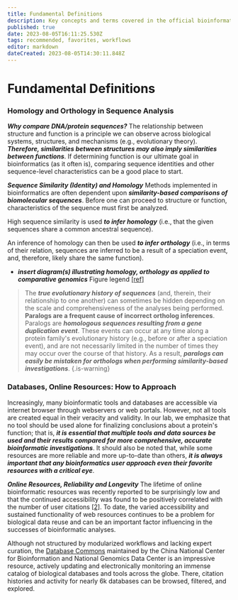 ```yaml
---
title: Fundamental Definitions
description: Key concepts and terms covered in the official bioinformatics introductory course
published: true
date: 2023-08-05T16:11:25.530Z
tags: recommended, favorites, workflows
editor: markdown
dateCreated: 2023-08-05T14:30:11.848Z
---
```


# Fundamental Definitions
### Homology and Orthology in Sequence Analysis
***Why compare DNA/protein sequences?***
The relationship between structure and function is a principle we can observe across biological systems, structures, and mechanisms (e.g., evolutionary theory). ***Therefore, similarities between structures may also imply similarities between functions***.
If determining function is our ultimate goal in bioinformatics (as it often is), comparing sequence identities and other sequence-level characteristics can be a good place to start.

***Sequence Similarity (Identity) and Homology***
Methods implemented in bioinformatics are often dependent upon ***similarity-based comparisons of biomolecular sequences***. Before one can proceed to structure or function, characteristics of the sequence must first be analyzed.

High sequence similarity is used ***to infer homology*** (i.e., that the given sequences share a common ancestral sequence).

An inference of homology can then be used ***to infer orthology*** (i.e., in terms of their relation, sequences are inferred to be a result of a speciation event, and, therefore, likely share the same function).

- ***insert diagram(s) illustrating homology, orthology as applied to comparative genomics***
Figure legend [[ref]](link)


> The ***true evolutionary history of sequences*** (and, therein, their relationship to one another) can sometimes be hidden depending on the scale and comprehensiveness of the analyses being performed.
**Paralogs are a frequent cause of incorrect ortholog inferences**.
Paralogs are ***homologous sequences resulting from a gene duplication event***. These events can occur at any time along a protein family's evolutionary history (e.g., before or after a speciation event), and are not necessarily limited in the number of times they may occur over the course of that history. As a result, ***paralogs can easily be mistaken for orthologs when performing similarity-based investigations***.
{.is-warning}




### Databases, Online Resources: How to Approach
Increasingly, many bioinformatic tools and databases are accessible via internet browser through webservers or web portals. However, not all tools are created equal in their veracity and validity. In our lab, we emphasize that no tool should be used alone for finalizing conclusions about a protein's function; that is, ***it is essential that multiple tools and data sources be used and their results compared for more comprehensive, accurate bioinformatic investigations***. It should also be noted that, while some resources are more reliable and more up-to-date than others, ***it is always important that any bioinformatics user approach even their favorite resources with a critical eye***.

***Online Resources, Reliability and Longevity***
The lifetime of online bioinformatic resources was recently reported to be surprisingly low and that the continued accessibility was found to be positively correlated with the number of user citations [[2]](https://academic.oup.com/nar/article/48/22/12523/6018434). To date, the varied accessibility and sustained functionality of web resources continues to be a problem for biological data reuse and can be an important factor influencing in the successes of bioinformatic analyses.

Although not structured by modularized workflows and lacking expert curation, the [Database Commons](https://ngdc.cncb.ac.cn/databasecommons/) maintained by the China National Center for Bioinformation and National Genomics Data Center is an impressive resource, actively updating and electronically monitoring an immense catalog of biological databases and tools across the globe. There, citation histories and activity for nearly 6k databases can be browsed, filtered, and explored.


